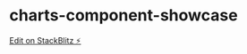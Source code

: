# charts-component-showcase

[Edit on StackBlitz ⚡️](https://stackblitz.com/edit/charts-component-showcase)